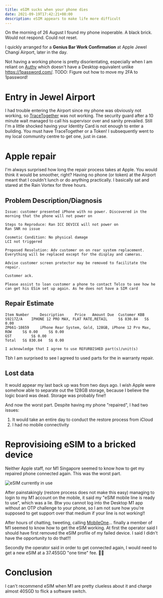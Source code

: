 ```yaml
---
title: eSIM sucks when your phone dies
date: 2021-09-19T17:42:21+08:00
description: eSIM appears to make life more difficult
---
```


On the morning of 26 August I found my phone inoperable. A black brick. Would
not respond. Could not reset.

I quickly arranged for a **Genius Bar Work Confirmation** at Apple Jewel Changi
Airport, later in the day.

Not having a working phone is pretty disorientating, especially when I am
reliant on [Authy](https://apps.apple.com/us/app/twilio-authy/id494168017)
which doesn't have a Desktop equivalent unlike https://1password.com/. TODO: Figure out how to move my 2FA to 1password!

# Entry in Jewel Airport

I had trouble entering the Airport since my phone was obviously not working, so
[TraceTogether](https://apps.apple.com/sg/app/tracetogether/id1498276074) was
not working. The security guard after a 10 minute wait managed to call his
supervisor over and sanity prevailed. Still I'm a little shocked having your
Identity Card is not enough to enter a building. You must have TraceTogether or
a Token! I subsequently went to my local community centre to get one, just in
case.

# Apple repair

I'm always surprised how long the repair process takes at Apple. You would
think it would be smoother, right?  Having no phone (or token) at the Airport
meant that I couldn't lunch or do anything practically. I basically sat and
stared at the Rain Vortex for three hours.

## Problem Description/Diagnosis

	Issue: customer presented iPhone with no power. Discovered in the morning that the phone will not power on

	Steps to Reproduce: Ran ICC DEVICE will not power on
	Ran SNR no issue

	Cosmetic Condition: No physical damage 
	LCI not triggered

	Proposed Resolution: Adv customer on on rear system replacement. Everything will be replaced except for the display and cameras.

	Advise customer screen protector may be removed to facilitate the repair.

	Customer ack.

	Please assist to loan customer a phone to contact Telco to see how he can get his ESim set up again. As he does not have a SIM card 

## Repair Estimate

	Item Number 	Description 	Price 	Amount Due 	Customer KBB 
	S9217Z/A 	IPHONE 12 PRO MAX, FLAT RATE,RETAIL 	S$ 830.84 	S$ 0.00 	
	ZP661-18659 	iPhone Rear System, Gold, 128GB, iPhone 12 Pro Max, ROW 	S$ 0.00 	S$ 0.00 	
	GST 		S$ 0.00 
	Total 	S$ 830.84 	S$ 0.00 

	I acknowledge that I agree to use REFURBISHED part(s)/unit(s)

Tbh I am surprised to see I agreed to used parts for the in warranty repair.

## Lost data

It would appear my last back up was from two days ago. I wish Apple were
somehow able to separate out the 128GB storage, because I believe the logic
board was dead. Storage was probably fine!!

And now the worst part. Despite having my phone "repaired", I had two issues:

1. It would take an entire day to conduct the restore process from iCloud
2. I had no mobile connectivity

# Reprovisioing eSIM to a bricked device

Neither Apple staff, nor M1 Singapore seemed to know how to get my repaired
phone connected again. This was the worst part.

<img src="https://s.natalian.org/2021-09-20/esim.png" alt="eSIM currently in use">

After painstakingly (restore process does not make this easy) managing to login
to my M1 account on the mobile, it said my "eSIM mobile line is ready to use",
which was a lie. Btw you cannot log into the Desktop M1 app without an OTP
challenge to your phone, so I am not sure how you're supposed to get support
over that medium if your line is not working!!

After hours of chatting, tweeting, calling
[MobileOne](https://en.wikipedia.org/wiki/M1_(Singaporean_company))... finally a
member of M1 seemed to know how to get the eSIM working.  At first the operator
said I should have first removed the eSIM profile of my failed device. I said I
didn't have the opportunity to do that!!!

Secondly the operator said in order to get connected again, I would need to get
a new eSIM at a 37.45SGD "one time" fee. 🤦‍♂️

# Conclusion

I can't recommend eSIM when M1 are pretty clueless about it and charge almost
40SGD to flick a software switch.
